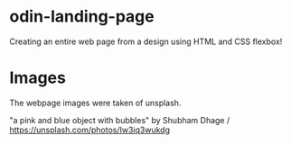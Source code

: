 # odin-landing-page
Creating an entire web page from a design using HTML and CSS flexbox!

# Images
The webpage images were taken of unsplash. 

"a pink and blue object with bubbles" by Shubham Dhage / https://unsplash.com/photos/Iw3iq3wukdg